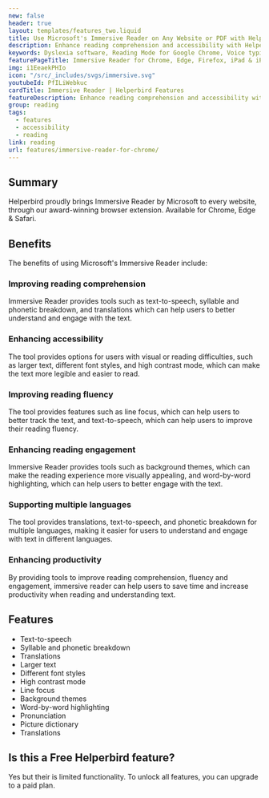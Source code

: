 ```yaml
---
new: false
header: true
layout: templates/features_two.liquid
title: Use Microsoft's Immersive Reader on Any Website or PDF with Helperbird's Extension
description: Enhance reading comprehension and accessibility with Helperbird's Immersive Reader feature, allowing users to use Microsoft's Immersive Reader on any website or PDF. Available for Chrome, Edge, Firefox, iPad, and iPhone.
keywords: Dyslexia software, Reading Mode for Google Chrome, Voice typing for Chrome, Text to speech for Chrome, text reader, Immersive Reader, dyslexia fonts, accessibility software, dyslexia software, Helperbird for Edge, Helperbird for Firefox, Helperbird for Chrome, Opendyslexic for Chrome, OpenDyslexic
featurePageTitle: Immersive Reader for Chrome, Edge, Firefox, iPad & iPhone | Helperbird Features
img: i1EeaekPHIo
icon: "/src/_includes/svgs/immersive.svg"
youtubeId: PfILiWebkuc
cardTitle: Immersive Reader | Helperbird Features
featureDescription: Enhance reading comprehension and accessibility with Helperbird's Immersive Reader feature. Use Microsoft's Immersive Reader on any website or PDF to improve reading fluency and comprehension. Available for Chrome, Edge, Firefox, iPad, and iPhone.
group: reading
tags: 
  - features
  - accessibility
  - reading
link: reading
url: features/immersive-reader-for-chrome/
---
```



## Summary
Helperbird proudly brings Immersive Reader by Microsoft to every website, through our award-winning browser extension. Available for Chrome, Edge & Safari.

## Benefits

The benefits of using Microsoft's Immersive Reader include:

### Improving reading comprehension
Immersive Reader provides tools such as text-to-speech, syllable and phonetic breakdown, and translations which can help users to better understand and engage with the text.

### Enhancing accessibility 
The tool provides options for users with visual or reading difficulties, such as larger text, different font styles, and high contrast mode, which can make the text more legible and easier to read.

### Improving reading fluency
The tool provides features such as line focus, which can help users to better track the text, and text-to-speech, which can help users to improve their reading fluency.

### Enhancing reading engagement
Immersive Reader provides tools such as background themes, which can make the reading experience more visually appealing, and word-by-word highlighting, which can help users to better engage with the text.

### Supporting multiple languages
The tool provides translations, text-to-speech, and phonetic breakdown for multiple languages, making it easier for users to understand and engage with text in different languages.

### Enhancing productivity
By providing tools to improve reading comprehension, fluency and engagement, immersive reader can help users to save time and increase productivity when reading and understanding text.

## Features

- Text-to-speech
- Syllable and phonetic breakdown
- Translations
- Larger text 
- Different font styles
- High contrast mode
- Line focus
- Background themes
- Word-by-word highlighting
- Pronunciation
- Picture dictionary
- Translations

## Is this a Free Helperbird feature?
Yes but their is limited functionality. To unlock all features, you can upgrade to a paid plan.





















